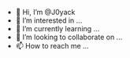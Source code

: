- 👋 Hi, I’m @J0yack
- 👀 I’m interested in ...
- 🌱 I’m currently learning ...
- 💞️ I’m looking to collaborate on ...
- 📫 How to reach me ...

<!---
J0yack/J0yack is a ✨ special ✨ repository because its `README.md` (this file) appears on your GitHub profile.
You can click the Preview link to take a look at your changes.
--->
